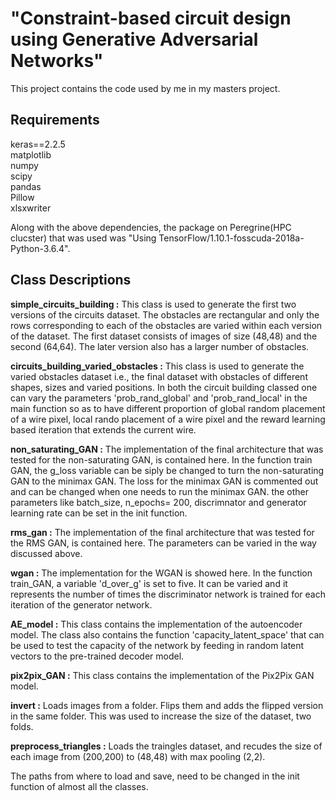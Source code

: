 # "Constraint-based circuit design using Generative Adversarial Networks"
This project contains the code used by me in my masters project. 

## Requirements 
keras==2.2.5  
matplotlib  
numpy  
scipy  
pandas  
Pillow  
xlsxwriter  

Along with the above dependencies, the package on Peregrine(HPC clucster) that was used was "Using TensorFlow/1.10.1-fosscuda-2018a-Python-3.6.4". 

## Class Descriptions

**simple_circuits_building :** This class is used to generate the first two versions of the circuits dataset. The obstacles are rectangular and only the rows corresponding 
to each of the obstacles are varied within each version of the dataset. The first dataset consists of images of size (48,48) and the second (64,64). The later version 
also has a larger number of obstacles. 

**circuits_building_varied_obstacles :** This class is used to generate the varied obstacles dataset i.e., the final dataset with obstacles of different shapes, sizes and varied positions. In both the circuit building classed one can vary the parameters 'prob_rand_global' and 'prob_rand_local' in the main function so as to have different proportion of global random placement of a wire pixel, local rando placement of a wire pixel and the reward learning based iteration that extends the current wire.  

**non_saturating_GAN :** The implementation of the final architecture that was tested for the non-saturating GAN, is contained here.  In the function train GAN, the 
g_loss variable can be siply be changed to turn the non-saturating GAN to the minimax GAN. The loss for the minimax GAN is commented out and can be changed 
when one needs to run the minimax GAN. the other parameters like batch_size, n_epochs= 200, discrimnator and generator learning rate can be set in the init function. 

**rms_gan :** The implementation of the final architecture that was tested for the RMS GAN, is contained here. The parameters can be varied in the way discussed above. 

**wgan :** The implementation for the WGAN is showed here. In the function train_GAN, a variable 'd_over_g' is set to five. It can be varied and it represents the number of
times the discriminator network is trained for each iteration of the generator network. 

**AE_model :** This class contains the implementation of the autoencoder model.  The class also contains the function 'capacity_latent_space' that can be used to test the
capacity of the network by feeding in random latent vectors to the pre-trained decoder model. 

**pix2pix_GAN :** This class contains the implementation of the Pix2Pix GAN model. 

**invert :** Loads images from a folder. Flips them and adds the flipped version in the same folder. This was used to increase the size of the dataset, two folds.

**preprocess_triangles :** Loads the traingles dataset, and recudes the size of each image from (200,200) to (48,48) with max pooling (2,2). 

The paths from where to load and save, need to be changed in the init function of almost all the classes. 
